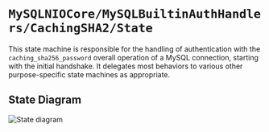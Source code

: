 # ``MySQLNIOCore/MySQLBuiltinAuthHandlers/CachingSHA2/State``

This state machine is responsible for the handling of authentication with the `caching_sha256_password` overall operation of a MySQL connection, starting with the initial handshake. It delegates most behaviors to various other purpose-specific state machines as appropriate. 

## State Diagram

![State diagram](https://mermaid.ink/svg/pako:eNqNUstOwzAQ_JXFUpUipQg4BhWJh7jwuJQb5rDYm8ZqbAd7Q6mq_DtOWkHLQ-LmndnZsXZnLZTXJAoxGq3BOMMFrKUDyErv-AatqVdZAZn1zscGFWX5wHJFlq5ms547Ij2nCVdGLRzFOHE-WKxz-I4PL1hD5OAXNFkazVUBJ807HBjb-MDo-Ay6rUNZ-6WqMHC2_VHCKrb1Hb5QHRNYYh0p3zINam3cPMGnxz3USddBNxpJ9zkHHi97BpdoOLU-eKdo_LRXPh_2HQ3GuPRBz8jx-Gm32vA_psB0ClI47yZkG159DpAiMecQqd9k5IuWqz-0v-p2nXvd7pxeFlul0l7_1StFiaYmDeNIqg10-E-PL51x-8pAry1FpiQNbxRuadXrf6K_2IhcWEoZMTrlbritFEOgpCjSU1OJbc1SpBumVmzZz1ZOiYJDS7loG41M1wbnAa0oNjEQpA37cL_J8hDp7gM9TvwF)
<!--
%%{ init: {
  'fontFamily': 'monospace',
  'themeCSS': '.edge-thickness-normal, .edge-thickness-thick { stroke-width: 1px !important; }',
  'flowchart': {'htmlLabels': false, 'padding': 20}
} }%%
flowchart TB
  awaitingNonce([awaitingNonce])
  passwordSent([passwordSent])
  
  awaitingNonce == "non-empty password" ==> sentFastAuth
  awaitingNonce == "empty password" ==> passwordSent
  sentFastAuth == success ==> passwordSent
  sentFastAuth == "failed (secure)" ==> passwordSent
  sentFastAuth == "failed (insecure)" ==> requestedServerKey
  requestedServerKey ==> passwordSent
-->
